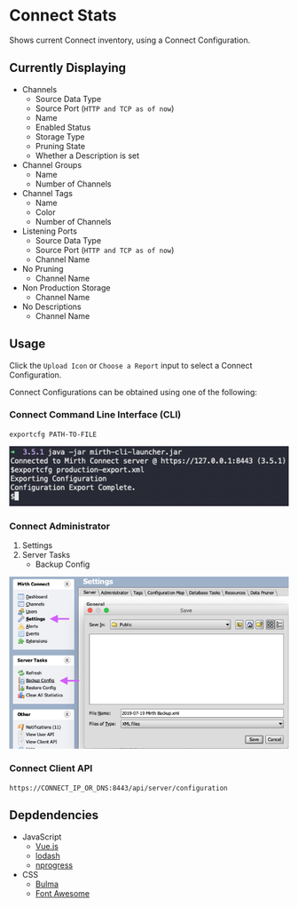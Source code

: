# Connect Stats
Shows current Connect inventory, using a Connect Configuration.

## Currently Displaying
- Channels
	- Source Data Type
	- Source Port (`HTTP and TCP as of now`)
	- Name
	- Enabled Status
	- Storage Type
	- Pruning State
	- Whether a Description is set
- Channel Groups
	- Name
	- Number of Channels
- Channel Tags
	- Name
	- Color
	- Number of Channels
- Listening Ports
	- Source Data Type
	- Source Port (`HTTP and TCP as of now`)
	- Channel Name
- No Pruning
	- Channel Name
- Non Production Storage
	- Channel Name
- No Descriptions
	- Channel Name

## Usage
Click the `Upload Icon` or `Choose a Report` input to select a Connect Configuration.

Connect Configurations can be obtained using one of the following:

### Connect Command Line Interface (CLI)
```
exportcfg PATH-TO-FILE
```

![Image of CLI Configuration Export](assets/images/cli-export.png)

### Connect Administrator
1. Settings
2. Server Tasks
	- Backup Config

![Image of CLI Configuration Export](assets/images/administrator-export.png)

### Connect Client API
```
https://CONNECT_IP_OR_DNS:8443/api/server/configuration
```

## Depdendencies
- JavaScript
	- [Vue.js](https://vuejs.org/)
	- [lodash](https://lodash.com/)
	- [nprogress](https://github.com/rstacruz/nprogress)
- CSS
	- [Bulma](https://bulma.io/)
	- [Font Awesome](https://fontawesome.com)
